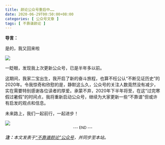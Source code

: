```yaml
---
title: 颜论公众号重启中……
date: 2020-06-29T00:50:00+08:00
categories: [ 公众号文章 ]
tags: [ 不靠谱颜论 ]
---
```


<div class="border p-3">
  <p><b>导言：</b></p>
  <p>是的，我又回来啦</p>
</div>

<img src="200629-code.png" style="max-width:300px"/>

一眨眼，发现我上次更新公众号，已是半年多以前。

这期间，我家二宝出生，我开启了新的奋斗旅程，也算不枉公认“不断见证历史”的2020年。令我惊奇和欣慰的是，静默这么久，公众号的关注人数竟然没有减少，实在需要特别感谢各位读者的厚爱。承蒙不弃，2020年下半年将至，在这“过完寒假过暑假”的时间点，我将重新启动公众号，继续为大家更新一些“不靠谱”但或许有启发的观点和信息。

未来路上，我们一起前行，一起进步！

<img src="200629-restarting.png" style="max-width:300px"/>

<center><small>--- END ---</small></center>

<i><b>注：</b>本文发表于[“不靠谱颜论”公众号](https://mp.weixin.qq.com/s/7gHw1_JnZU9uBJixI3nxgQ)，并同步至本站。</i>
